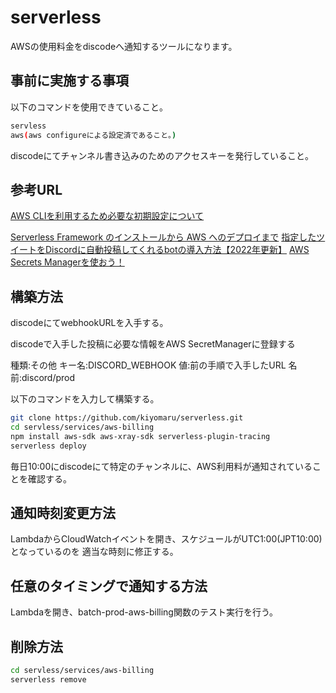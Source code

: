 # serverless

AWSの使用料金をdiscodeへ通知するツールになります。

## 事前に実施する事項

以下のコマンドを使用できていること。

```bash
servless
aws(aws configureによる設定済であること。)
```

discodeにてチャンネル書き込みのためのアクセスキーを発行していること。

## 参考URL

[AWS CLIを利用するため必要な初期設定について](https://dev.classmethod.jp/articles/aws-cli_initial_setting/)

[Serverless Framework のインストールから AWS へのデプロイまで](https://zenn.dev/ombran/articles/serverless-install-and-aws-deploy)
[指定したツイートをDiscordに自動投稿してくれるbotの導入方法【2022年更新】](https://note.com/kawa0108/n/ndc5aef135519)
[AWS Secrets Managerを使おう！](https://qiita.com/mm-Genqiita/items/f93285a6058c64b39f23)

## 構築方法

discodeにてwebhookURLを入手する。

discodeで入手した投稿に必要な情報をAWS SecretManagerに登録する

種類:その他
キー名:DISCORD_WEBHOOK
値:前の手順で入手したURL
名前:discord/prod

以下のコマンドを入力して構築する。

```bash
git clone https://github.com/kiyomaru/serverless.git
cd servless/services/aws-billing
npm install aws-sdk aws-xray-sdk serverless-plugin-tracing
serverless deploy
```

毎日10:00にdiscodeにて特定のチャンネルに、AWS利用料が通知されていることを確認する。

## 通知時刻変更方法

LambdaからCloudWatchイベントを開き、スケジュールがUTC1:00(JPT10:00)となっているのを
適当な時刻に修正する。

## 任意のタイミングで通知する方法

Lambdaを開き、batch-prod-aws-billing関数のテスト実行を行う。

## 削除方法

```bash
cd servless/services/aws-billing
serverless remove
```
